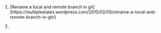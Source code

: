 1. \[Rename a local and remote branch in git\]\(https:\/\/multiplestates.wordpress.com\/2015\/02\/05\/rename-a-local-and-remote-branch-in-git\/\)

2. 

